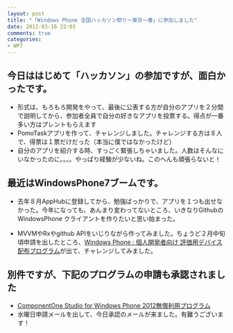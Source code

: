 ```yaml
---
layout: post
title: "「Windows Phone 全国ハッカソン祭り～東京～春」に参加しました"
date: 2012-03-16 22:03
comments: true
categories: 
- WP7
---
```


## 今日ははじめて「ハッカソン」の参加ですが、面白かったです。

* 形式は、もろもろ開発をやって、最後に公表する方が自分のアプリを２分間で説明してから、参加者全員で自分の好きなアプリを投票する。得点が一番多い方はプレントもらえます
* PomoTaskアプリを作って、チャレンジしました。チャレンジする方は８人で、得票は１票だけだった（本当に僕ではなかったけど）
* 自分のアプリを紹介する時、すっごく緊張しちゃいました。人数はそんなにいなかったのに。。。。やっぱり経験が少ないね。このへんも頑張らないと！

## 最近はWindowsPhone7ブームです。
* 去年８月AppHubに登録してから、勉強ばっかりで、アプリを１つも出せなかった。今年になっても、あんまり変わってないところ、いきなりGithubのWindowsPhone クライアントを作りたいと思い始まった。

* MVVMやRxやgithub APIをいじりながら作ってみました。ちょうど２月中旬頃申請を出したところ、[Windows Phone : 個人開発者向け 評価用デバイス配布プログラム](http://blogs.msdn.com/b/shintak/archive/2012/02/22/10270942.aspx)が出て、チャレンジしてみました。

## 別件ですが、下記のプログラムの申請も承認されました
* [ComponentOne Studio for Windows Phone 2012無償利用プログラム](http://www.grapecity.com/tools/info/componentonewp2012/provided_free.htm)
* 水曜日申請メールを出して、今日承認のメールが来ました。有難うございます！